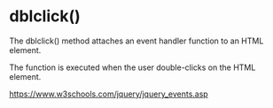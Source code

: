 # dblclick()

The dblclick() method attaches an event handler function to an HTML element.

The function is executed when the user double-clicks on the HTML element.

https://www.w3schools.com/jquery/jquery_events.asp
